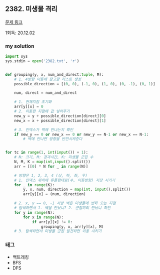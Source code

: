 ## 2382. 미생물 격리

[문제 링크](https://swexpertacademy.com/main/code/problem/problemDetail.do?contestProbId=AV597vbqAH0DFAVl&categoryId=AV597vbqAH0DFAVl&categoryType=CODE&problemTitle=%EB%AF%B8%EC%83%9D%EB%AC%BC&orderBy=FIRST_REG_DATETIME&selectCodeLang=ALL&select-1=&pageSize=10&pageIndex=1)

1회독: 20.12.02



### my solution

```python
import sys
sys.stdin = open('2382.txt', 'r')


def grouping(y, x, num_and_direct:tuple, M):
    # 1. 4방향 이동에 참고할 리스트 생성
    possible_direction = [(0, 0), (-1, 0), (1, 0), (0, -1), (0, 1)]

    num, direct = num_and_direct

    # 1. 현재지점 초기화
    arr[y][x] = 0
    # 2. 이동한 지점에 값 넣어주기
    new_y = y + possible_direction[direct][0]
    new_x = x + possible_direction[direct][1]

    # 3. 인덱스가 벽에 만나는지 확인
    if new_y == 0 or new_x == 0 or new_y == N-1 or new_x == N-1:
        # 벽에 만나면 방향을 반전시켜준다


for tc in range(1, int(input()) + 1):
    # N: 크기, M: 경과시간, K: 미생물 군집 수
    N, M, K = map(int,input().split())
    arr = [[0] * N for _ in range(N)]

    # 방향은 1, 2, 3, 4 (상, 하, 좌, 우)
    # 1. 인덱스 위치에 튜플형태로(수, 이동방향) 저장 시키기
    for _ in range(K):
        y, x, num, direction = map(int, input().split())
        arr[y][x] = (num, direction)

    # 2. x, y == 0, -1 사방 벽은 미생물에 변화 오는 지점
    # 탐색하면서 1. 벽을 만났니? 2. 군집끼리 만났니 확인
    for y in range(N):
        for x in range(N):
            if arr[y][x] != 0:
                grouping(y, x, arr[y][x], M)
    # 3. 탐색하면서 미생물 군집 발견하면 이동 시키기

```



### 태그

- 백트래킹
- BFS
- DFS